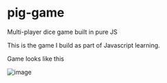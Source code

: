 # pig-game
Multi-player dice game built in pure JS

This is the game I build as part of Javascript learning.

Game looks like this 

![image](https://user-images.githubusercontent.com/8840091/233590329-7bb01b88-c512-4f3f-b4e3-bcbf53d0fe88.png)
